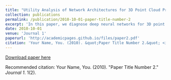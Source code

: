 ```yaml
---
title: "Utility Analysis of Network Architectures for 3D Point Cloud Processing"
collection: publications
permalink: /publication/2010-10-01-paper-title-number-2
excerpt: 'In this paper, we diagnose deep neural networks for 3D point cloud processing to explore utilities of different network architectures. We propose a number of hypotheses on the effects of specific network architectures on the representation capacity of DNNs. In order to prove the hypotheses, we design five metrics to diagnose various types of DNNs from the following perspectives, information discarding, information concentration, rotation robustness, adversarial robustness, and neighborhood inconsistency. We conduct comparative studies based on such metrics to verify the hypotheses. We further use the verified hypotheses to revise architectures of existing DNNs to improve their utilities. Experiments demonstrate the effectiveness of our method.'
date: 2010-10-01
venue: 'Journal 1'
paperurl: 'http://academicpages.github.io/files/paper2.pdf'
citation: 'Your Name, You. (2010). &quot;Paper Title Number 2.&quot; <i>Journal 1</i>. 1(2).'
---
```


[Download paper here](http://academicpages.github.io/files/paper2.pdf)

Recommended citation: Your Name, You. (2010). "Paper Title Number 2." <i>Journal 1</i>. 1(2).
